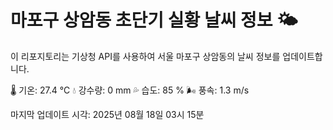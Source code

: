
# 마포구 상암동 초단기 실황 날씨 정보 🌤️

이 리포지토리는 기상청 API를 사용하여 서울 마포구 상암동의 날씨 정보를 업데이트합니다. 

🌡️ 기온: 27.4 ℃
💧 강수량: 0 mm
💦 습도: 85 %
🌬️ 풍속: 1.3 m/s

마지막 업데이트 시각: 2025년 08월 18일 03시 15분    
